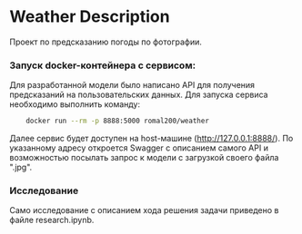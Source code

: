 # Weather Description
Проект по предсказанию погоды по фотографии.

### Запуск docker-контейнера с сервисом:

Для разработанной модели было написано API для получения предсказаний на пользовательских данных. Для запуска сервиса необходимо выполнить команду:

```bash
    docker run --rm -p 8888:5000 romal200/weather
```

Далее сервис будет доступен на host-машине (http://127.0.0.1:8888/). По указанному адресу откроется Swagger с описанием самого API и возможностью посылать запрос к модели с загрузкой своего файла ".jpg".

### Исследование

Само исследование с описанием хода решения задачи приведено в файле research.ipynb.
